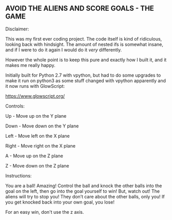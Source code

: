 ## AVOID THE  ALIENS AND SCORE GOALS - THE GAME

Disclaimer:

This was my first ever coding project. The code itself is kind of ridiculous, looking back with hindsight. The amount of nested ifs is somewhat insane, and if I were to do it again I would do it *very* differently. 

However the whole point is to keep this pure and exactly how I built it, and it makes me really happy.

Initially built for Python 2.7 with vpython, but had to do some upgrades to make it run on python3 as some stuff changed with vpython apparently and it now runs with GlowScript:

https://www.glowscript.org/

Controls:

Up - Move up on the Y plane

Down - Move down on the Y plane

Left - Move left on the X plane

Right - Move right on the X plane

A - Move up on the Z plane	

Z - Move down on the Z plane

Instructions:

You are a ball! Amazing! Control the ball and knock the other balls into the goal on the left, then go into the goal yourself to win! But, watch out! The aliens will try to stop you! They don’t care about the other balls, only you! If you get knocked back into your own goal, you lose! 

For an easy win, don't use the z axis.
